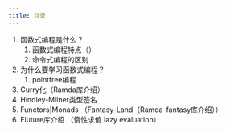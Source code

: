 ```yaml
---
title: 目录
---
```


1. 函数式编程是什么？
    1. 函数式编程特点（）
    2. 命令式编程的区别 
2. 为什么要学习函数式编程？
    1. pointfree编程
3. Curry化（Ramda库介绍）
4. Hindley-Milner类型签名
5. Functors|Monads （Fantasy-Land（Ramda-fantasy库介绍））
6. Fluture库介绍 （惰性求值 lazy evaluation）



